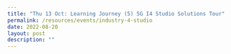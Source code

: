 ```yaml
---
title: "Thu 13 Oct: Learning Journey (5) 5G I4 Studio Solutions Tour"
permalink: /resources/events/industry-4-studio
date: 2022-08-20
layout: post
description: ""
---
```


